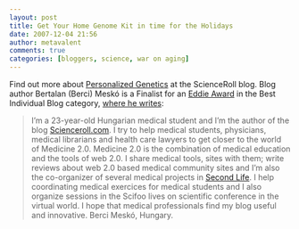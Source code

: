 ```yaml
---
layout: post
title: Get Your Home Genome Kit in time for the Holidays
date: 2007-12-04 21:56
author: metavalent
comments: true
categories: [bloggers, science, war on aging]
---
```

Find out more about <a href="https://scienceroll.com/2007/12/04/personalized-genetics-back-to-the-personal-genome-project/">Personalized Genetics</a> at the ScienceRoll blog. Blog author Bertalan (Berci) Meskó is a Finalist for an <a href="https://edublogawards.com/">Eddie Award</a> in the Best Individual Blog category, <a href="https://edublogawards.com/edublog-awards-2007-finalists-announced/">where he writes</a>:<blockquote>I’m a 23-year-old Hungarian medical student and I’m the author of the blog  <a href="https://scienceroll.com/">Scienceroll.com</a>. I try to help medical students, physicians, medical librarians and health care lawyers to get closer to the world of Medicine 2.0. Medicine 2.0 is the combination of medical education and the tools of web 2.0. I share medical tools, sites with them; write reviews about web 2.0 based medical community sites and I’m also the co-organizer of several medical projects in <a href="https://secondlife.com/">Second Life</a>. I help coordinating medical exercices for medical students and I also organize sessions in the Scifoo lives on scientific conference in the virtual world. I hope that medical professionals find my blog useful and innovative. Berci Meskó, Hungary.</blockquote>
